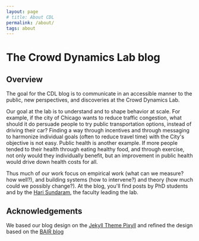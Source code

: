 ```yaml
---
layout: page
# title: About CDL
permalink: /about/
tags: about
---
```


# The Crowd Dynamics Lab blog

## Overview
The goal for the CDL blog is to communicate in an accessible manner to the public, new perspectives, and discoveries at the Crowd Dynamics Lab. 

Our goal at the lab is to understand and to shape behavior at scale. For example, if the city of Chicago wants to reduce traffic congestion, what should it do persuade people to try public transportation options, instead of driving their car? Finding a way through incentives and through messaging to harmonize individual goals (often to reduce travel time) with the City's objective is not easy. Public health is another example. If more people tended to their health through eating healthy food, and through exercise, not only would they individually benefit, but an improvement in public health would drive down  health costs for all. 

Thus much of our work focus on empirical work (what can we measure? how well?), and building systems (how to intervene?) and theory (how much could we possibly change?). At the blog, you'll find posts by PhD students and by the [Hari Sundaram](http://sundaram.cs.illinois.edu), the faculty leading the lab.

## Acknowledgements

We based our blog design on the [Jekyll Theme Pixyll](https://github.com/johno/pixyll) and refined the design based on the [BAIR blog](http://bair.berkeley.edu/blog/)  